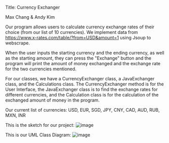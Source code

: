 Title: Currency Exchanger

Max Chang & Andy Kim

Our program allows users to calculate currency exchange rates of their choice (from our list of 10 currencies). We implement data from https://www.x-rates.com/table/?from=USD&amount=1 using Jsoup to webscrape.

When the user inputs the starting currency and the ending currency, as well as the starting amount, they can press the "Exchange" button and the program will print the amount of money exchanged and the exchange rate for the two currencies mentioned.

For our classes, we have a CurrencyExchanger class, a JavaExchanger class, and the Calculations class. The CurrencyExchanger method is for the User Interface, the JavaExchanger class is to find the exchange rates for different currencies, and the Calculation class is for the calculation of the exchanged amount of money in the program.

Our current list of currencies: USD, EUR, SGD, JPY, CNY, CAD, AUD, RUB, MXN, INR

This is the sketch for our project:
![image](https://github.com/mac-comp127-s24-alhashim/project-max_andy_project/assets/156822902/903bcafd-7f36-4ca4-b4a3-71249c6c3ca0)

This is our UML Class Diagram:
![image](https://github.com/mac-comp127-s24-alhashim/project-max_andy_project/assets/156822902/e8febca7-1c11-48c8-bd74-0c6d4df35f74)
